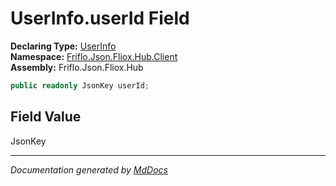 ﻿<!--  
  <auto-generated>   
    The contents of this file were generated by a tool.  
    Changes to this file may be list if the file is regenerated  
  </auto-generated>   
-->

# UserInfo.userId Field

**Declaring Type:** [UserInfo](../index.md)  
**Namespace:** [Friflo.Json.Fliox.Hub.Client](../../index.md)  
**Assembly:** Friflo.Json.Fliox.Hub

```csharp
public readonly JsonKey userId;
```

## Field Value

JsonKey

___

*Documentation generated by [MdDocs](https://github.com/ap0llo/mddocs)*
